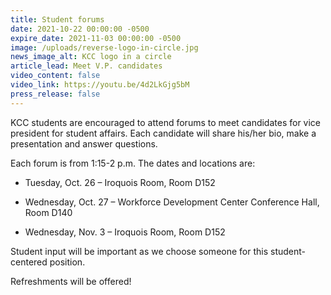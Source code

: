 ```yaml
---
title: Student forums
date: 2021-10-22 00:00:00 -0500
expire_date: 2021-11-03 00:00:00 -0500
image: /uploads/reverse-logo-in-circle.jpg
news_image_alt: KCC logo in a circle
article_lead: Meet V.P. candidates
video_content: false
video_link: https://youtu.be/4d2LkGjg5bM
press_release: false
---
```

KCC students are encouraged to attend forums to meet candidates for vice president for student affairs. Each candidate will share his/her bio, make a presentation and answer questions.

<div><div><p>Each forum is from 1:15-2 p.m. The dates and locations are:</p><ul><li><p>Tuesday, Oct. 26 &ndash; Iroquois Room, Room D152</p></li><li><p>Wednesday, Oct. 27 &ndash; Workforce Development Center Conference Hall, Room D140</p></li><li><p>Wednesday, Nov. 3 &ndash; Iroquois Room, Room D152</p></li></ul><p>Student input will be important as we choose someone for this student-centered position.</p><p>Refreshments will be offered!</p></div></div>
